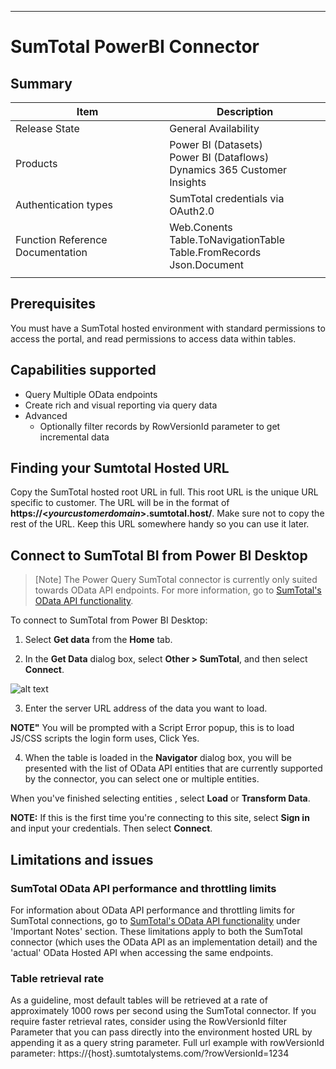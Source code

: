

---

# SumTotal PowerBI Connector

## Summary

| Item | Description |
| ---- | ----------- |
| Release State | General Availability |
| Products | Power BI (Datasets)<br/>Power BI (Dataflows)<br/>Dynamics 365 Customer Insights |
| Authentication types | SumTotal credentials via OAuth2.0 |
| Function Reference Documentation | Web.Conents <br> Table.ToNavigationTable <br>Table.FromRecords <br> Json.Document|
| | |

## Prerequisites

You must have a SumTotal hosted environment with standard permissions to access the portal, and read permissions to access data within tables.

## Capabilities supported

* Query Multiple OData endpoints
* Create rich and visual reporting via query data
* Advanced
   * Optionally filter records by RowVersionId parameter to get incremental data

## Finding your Sumtotal Hosted URL

Copy the SumTotal hosted root URL in full. This root URL is the unique URL specific to customer. The URL will be in the format of **https://\<*yourcustomerdomain*>.sumtotal.host/**. Make sure not to copy the rest of the URL. Keep this URL somewhere handy so you can use it later.

## Connect to SumTotal BI from Power BI Desktop

>[Note]
> The Power Query SumTotal connector is currently only suited towards OData API endpoints. For more information, go to [SumTotal's OData API functionality](#https://marketplace.sumtotalsystems.com/Home/ODataAPI).

To connect to SumTotal from Power BI Desktop:

1. Select **Get data** from the **Home** tab.

2. In the **Get Data** dialog box, select **Other > SumTotal**, and then select **Connect**.

![alt text](https://marketplace.sumtotalsystems.com/Content/Product/38/media/b642fae5-f7f9-49b3-8e16-25c3cb3373ec.png)

3. Enter the server URL address of the data you want to load.

**NOTE"** You will be prompted with a Script Error popup, this is to load JS/CSS scripts the login form uses, Click Yes.

4. When the table is loaded in the **Navigator** dialog box, you will be presented with the list of OData API entities that are currently supported by the connector, you can select one or multiple entities.

  When you've finished selecting entities , select **Load** or  **Transform Data**.

**NOTE:** If this is the first time you're connecting to this site, 
select **Sign in** and input your credentials. Then select **Connect**.

## Limitations and issues

### SumTotal OData API performance and throttling limits

For information about OData API performance and throttling limits for SumTotal connections, go to [SumTotal's OData API functionality](#https://marketplace.sumtotalsystems.com/Home/ODataAPI)  under 'Important Notes' section. These limitations apply to both the SumTotal connector (which uses the OData API as an implementation detail) and the 'actual' OData Hosted API when accessing the same endpoints.

### Table retrieval rate

As a guideline, most default tables will be retrieved at a rate of approximately 1000 rows per second using the SumTotal connector. If you require faster retrieval rates, consider using the RowVersionId filter Parameter that you can pass directly into the environment hosted URL by appending it as a query string parameter. 
Full url example with rowVersionId parameter: https://{host}.sumtotalystems.com/?rowVersionId=1234
